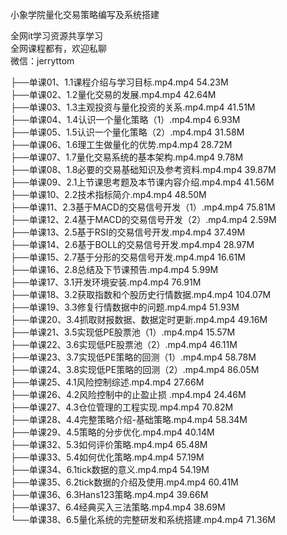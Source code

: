 小象学院量化交易策略编写及系统搭建

全网it学习资源共享学习<br>全网课程都有，欢迎私聊<br>微信：jerryttom<br>

├──单课01、1.1课程介绍与学习目标.mp4.mp4 54.23M<br> ├──单课02、1.2量化交易的发展.mp4.mp4 42.64M<br> ├──单课03、1.3主观投资与量化投资的关系.mp4.mp4 41.51M<br> ├──单课04、1.4认识一个量化策略（1）.mp4.mp4 6.93M<br> ├──单课05、1.5认识一个量化策略（2）.mp4.mp4 31.58M<br> ├──单课06、1.6理工生做量化的优势.mp4.mp4 28.72M<br> ├──单课07、1.7量化交易系统的基本架构.mp4.mp4 9.78M<br> ├──单课08、1.8必要的交易基础知识及参考资料.mp4.mp4 39.87M<br> ├──单课09、2.1上节课思考题及本节课内容介绍.mp4.mp4 41.56M<br> ├──单课10、2.2技术指标简介.mp4.mp4 48.50M<br> ├──单课11、2.3基于MACD的交易信号开发（1）.mp4.mp4 75.81M<br> ├──单课12、2.4基于MACD的交易信号开发（2）.mp4.mp4 2.59M<br> ├──单课13、2.5基于RSI的交易信号开发.mp4.mp4 37.49M<br> ├──单课14、2.6基于BOLL的交易信号开发.mp4.mp4 28.97M<br> ├──单课15、2.7基于分形的交易信号开发.mp4.mp4 16.61M<br> ├──单课16、2.8总结及下节课预告.mp4.mp4 5.99M<br> ├──单课17、3.1开发环境安装.mp4.mp4 76.91M<br> ├──单课18、3.2获取指数和个股历史行情数据.mp4.mp4 104.07M<br> ├──单课19、3.3修复行情数据中的问题.mp4.mp4 51.93M<br> ├──单课20、3.4抓取财报数据、数据定时更新.mp4.mp4 49.16M<br> ├──单课21、3.5实现低PE股票池（1）.mp4.mp4 15.57M<br> ├──单课22、3.6实现低PE股票池（2）.mp4.mp4 46.11M<br> ├──单课23、3.7实现低PE策略的回测（1）.mp4.mp4 58.78M<br> ├──单课24、3.8实现低PE策略的回测（2）.mp4.mp4 86.05M<br> ├──单课25、4.1风险控制综述.mp4.mp4 27.66M<br> ├──单课26、4.2风险控制中的止盈止损 .mp4.mp4 24.46M<br> ├──单课27、4.3仓位管理的工程实现.mp4.mp4 70.82M<br> ├──单课28、4.4完整策略介绍-基础策略.mp4.mp4 58.34M<br> ├──单课29、4.5策略的分步优化.mp4.mp4 40.14M<br> ├──单课32、5.3如何评价策略.mp4.mp4 65.48M<br> ├──单课33、5.4如何优化策略.mp4.mp4 57.19M<br> ├──单课34、6.1tick数据的意义.mp4.mp4 54.19M<br> ├──单课35、6.2tick数据的介绍及使用.mp4.mp4 60.41M<br> ├──单课36、6.3Hans123策略.mp4.mp4 39.66M<br> ├──单课37、6.4经典买入三法策略.mp4.mp4 38.69M<br> └──单课38、6.5量化系统的完整研发和系统搭建.mp4.mp4 71.36M